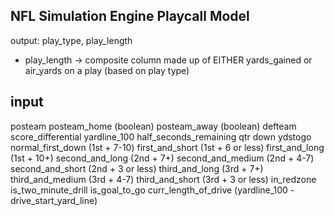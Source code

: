 ## NFL Simulation Engine Playcall Model

output: play_type, play_length
- play_length -> composite column made up of EITHER yards_gained or air_yards on a play (based on play type)

input
---
posteam
posteam_home (boolean)
posteam_away (boolean)
defteam
score_differential
yardline_100
half_seconds_remaining
qtr
down
ydstogo
normal_first_down (1st + 7-10)
first_and_short (1st + 6 or less)
first_and_long (1st + 10+)
second_and_long (2nd + 7+)
second_and_medium (2nd + 4-7)
second_and_short (2nd + 3 or less)
third_and_long (3rd + 7+)
third_and_medium (3rd + 4-7)
third_and_short (3rd + 3 or less)
in_redzone
is_two_minute_drill
is_goal_to_go
curr_length_of_drive (yardline_100 - drive_start_yard_line)
